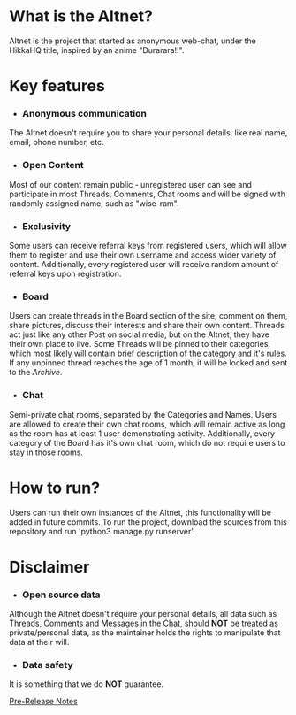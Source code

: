 # What is the Altnet?
Altnet is the project that started as anonymous web-chat, under the HikkaHQ title, inspired by an anime "Durarara!!".

# Key features
- ### Anonymous communication

The Altnet doesn't require you to share your personal details, like real name, email, phone number, etc.

- ### Open Content

Most of our content remain public - unregistered user can see and participate in most Threads, Comments, Chat rooms
and will be signed with randomly assigned name, such as "wise-ram".

- ### Exclusivity 

Some users can receive referral keys from registered users, which will allow them to register and use their own 
username and access wider variety of content. Additionally, every registered user will receive random amount of referral
keys upon registration.

- ### Board

Users can create threads in the Board section of the site, comment on them, share pictures, discuss their interests
and share their own content. Threads act just like any other Post on social media, but on the Altnet, they have their own 
place to live. Some Threads will be pinned to their categories, which most likely will contain brief description of the
category and it's rules. If any unpinned thread reaches the age of 1 month, it will be locked and sent
to the *Archive*.

- ### Chat

Semi-private chat rooms, separated by the Categories and Names. Users are allowed to create their own chat rooms, 
which will remain active as long as the room has at least 1 user demonstrating activity. Additionally, every category 
of the Board has it's own chat room, which do not require users to stay in those rooms.

# How to run?

Users can run their own instances of the Altnet, this functionality will be added in future commits.
To run the project, download the sources from this repository and run 'python3 manage.py runserver'.

# Disclaimer
- ### Open source data

Although the Altnet doesn't require your personal details, all data such as Threads, Comments and Messages in 
the Chat, should **NOT** be treated as private/personal data, as the maintainer holds the rights to 
manipulate that data at their will.

- ### Data safety

It is something that we do **NOT** guarantee. 

[Pre-Release Notes](https://github.com/N0153128/Altnet/blob/master/Pre-Release%20Notes.MD)